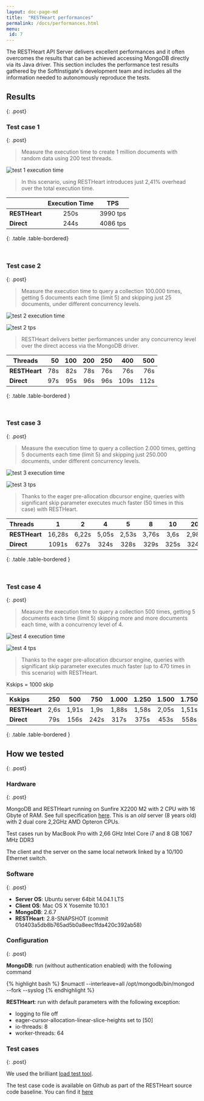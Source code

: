 ```yaml
---
layout: doc-page-md
title:  "RESTHeart performances"
permalink: /docs/performances.html
menu:
 id: 7
---
```


The RESTHeart API Server delivers excellent performances and it often overcomes the results that can be achieved accessing MongoDB directly via its Java driver. This section includes the performance test results gathered by the SoftInstigate's development team and includes all the information needed to autonomously reproduce the tests.<!-- more -->

## Results
{: .post}

### Test case 1
{: .post}

> Measure the execution time to create 1 million documents with random data using 200 test threads.

![test 1 execution time](/images/perftest/test-1-et.png)

> In this scenario, using RESTHeart introduces just 2,41% overhead over the total execution time.

|             |Execution Time|TPS     |
|-------------|:------------:|:------:|
|__RESTHeart__|250s          |3990 tps|
|__Direct__   |244s          |4086 tps|
{: .table .table-bordered}

<br/>

### Test case 2
{: .post}

> Measure the execution time to query a collection 100.000 times, getting 5 documents each time (limit 5) and skipping just 25 documents, under different concurrency levels. 

![test 2 execution time](/images/perftest/test-2-et.png)

![test 2 tps](/images/perftest/test-2-tps.png)

> RESTHeart delivers better performances under any concurrency level over the direct access via the MongoDB driver.

| Threads       | 50  | 100 | 200 | 250 | 400  | 500  |
| ------------- | ---:| ---:| ---:| ---:| ----:| ----:|
| __RESTHeart__ | 78s | 82s | 78s | 76s | 76s  | 76s  |
| __Direct__    | 97s | 95s | 96s | 96s | 109s | 112s |
{: .table .table-bordered }

<br/>

### Test case 3
{: .post}

> Measure the execution time to query a collection 2.000 times, getting 5 documents each time (limit 5) and skipping just 250.000 documents, under different concurrency levels.

![test 3 execution time](/images/perftest/test-3-et.png)

![test 3 tps](/images/perftest/test-3-tps.png)

> Thanks to the eager pre-allocation dbcursor engine, queries with significant skip parameter executes much faster (50 times in this case) with RESTHeart.

| Threads       | 1 | 2 | 4 | 5 | 8 | 10 | 20 | 40 | 50 | 80 | 100 | 200 | 400 | 500 |
|:--------------|:-:|:-:|:-:|:-:|:-:|:--:|:--:|:--:|:--:|:--:|:---:|:---:|:---:|:---:|
| __RESTHeart__ | 16,28s | 6,22s | 5,05s | 2,53s | 3,76s | 3,6s | 2,98s | 5,65s | 9,04s | 10,74s | 6,76s | 9,24s | 6,76s | 12,71s |
| __Direct__   | 1091s | 627s | 324s |328s |329s | 325s | 324s | 321s | 321s | 304s | 302s | 305s | 327s | 327s |
{: .table .table-bordered }

<br/>

### Test case 4
{: .post}

> Measure the execution time to query a collection 500 times, getting 5 documents each time (limit 5) skipping more and more documents each time, with a concurrency level of 4.

![test 4 execution time](/images/perftest/test-3-et.png)

![test 4 tps](/images/perftest/test-3-tps.png)

> Thanks to the eager pre-allocation dbcursor engine, queries with significant skip parameter executes much faster (up to 470 times in this scenario) with RESTHeart.

Kskips = 1000 skip

| Kskips        | 250 | 500 | 750 | 1.000 | 1.250 | 1.500 | 1.750 | 2.000 | 2.250 |
|:--------------|:---:|:---:|:---:|:-----:|:-----:|:-----:|:-----:|:-----:|:-----:|
| __RESTHeart__ | 2,6s | 1,91s | 1,9s | 1,88s | 1,58s | 2,05s | 1,51s | 1,52s | 1,51s |
| __Direct__    | 79s | 156s | 242s | 317s | 375s | 453s | 558s | 601s | 713s |
{: .table .table-bordered }


## How we tested
{: .post}

### Hardware
{: .post}

MongoDB and RESTHeart running on Sunfire X2200 M2 with 2 CPU with 16 Gbyte of RAM. See full specification [here](http://docs.oracle.com/cd/E19121-01/sf.x2200m2/819-6597-12/Chap1.html). This is an _old_ server (8 years old) with 2 dual core 2,2GHz AMD Opteron CPUs.

Test cases run by MacBook Pro with 2,66 GHz Intel Core i7 and 8 GB 1067 MHz DDR3

The client and the server on the same local network linked by a 10/100 Ethernet switch.

### Software
{: .post}

* __Server OS__: Ubuntu server 64bit 14.04.1 LTS
* __Client OS__: Mac OS X Yosemite 10.10.1
* __MongoDB__: 2.6.7
* __RESTHeart__: 2.8-SNAPSHOT (commit 01d403a5db8b765ad5b0a8eec1fda420c392ab58)

### Configuration
{: .post}

__MongoDB__: run (without authentication enabled) with the following command

{% highlight bash %}
$numactl --interleave=all /opt/mongodb/bin/mongod --fork --syslog
{% endhighlight %}

__RESTHeart__: run with default parameters with the following exception:

* logging to file off
* eager-cursor-allocation-linear-slice-heights set to [50]
* io-threads: 8 
* worker-threads: 64 

### Test cases
{: .post}

We used the brilliant [load test tool](https://github.com/bazhenov/load-test-tool).

The test case code is available on Github as part of the RESTHeart source code baseline. You can find it [here](https://github.com/SoftInstigate/restheart/tree/develop/src/test/java/org/restheart/test/performance)

